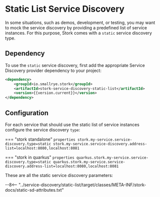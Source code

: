 # Static List Service Discovery

In some situations, such as demos, development, or testing, you may want to mock the service discovery by providing a predefined list of service instances.
For this purpose, Stork comes with a `static` service discovery type.

## Dependency

To use the `static` service discovery, first add the appropriate Service Discovery provider dependency to your project:

```xml
<dependency>
    <groupId>io.smallrye.stork</groupId>
    <artifactId>stork-service-discovery-static-list</artifactId>
    <version>{{version.current}}</version>
</dependency>
```

## Configuration

For each service that should use the static list of service instances configure the service discovery `type`:

=== "stork standalone"
    ```properties
    stork.my-service.service-discovery.type=static
    stork.my-service.service-discovery.address-list=localhost:8080,localhost:8081
    ```

=== "stork in quarkus"
    ```properties
    quarkus.stork.my-service.service-discovery.type=static
    quarkus.stork.my-service.service-discovery.address-list=localhost:8080,localhost:8081
    ```

These are all the static service discovery parameters:

--8<-- "../service-discovery/static-list/target/classes/META-INF/stork-docs/static-sd-attributes.txt"